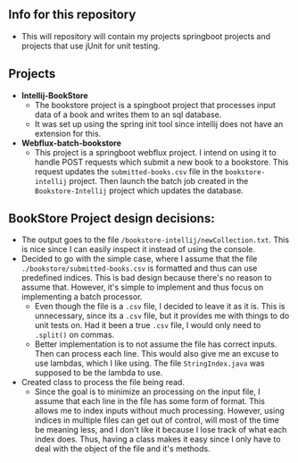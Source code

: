 ## Info for this repository
  * This will repository will contain my projects springboot projects and projects that use jUnit for unit testing.
## Projects
  * **Intellij-BookStore**
    + The bookstore project is a spingboot project that processes input data of a book and writes them to an sql database.
    + It was set up using the spring init tool since intellij does not have an extension for this.
  * **Webflux-batch-bookstore**
    + This project is a springboot webflux project. I intend on using it to handle POST requests which submit a new book to a bookstore. This request updates the `submitted-books.csv` file in the `bookstore-intellij` project. Then launch the batch job created in the `Bookstore-Intellij` project which updates the database.

## BookStore Project design decisions:
  * The output goes to the file `/bookstore-intellij/newCollection.txt`. This is nice since I can easily inspect it instead of using the console.
  * Decided to go with the simple case, where I assume that the file `./bookstore/submitted-books.csv` is formatted and thus can use predefined indices. This is bad design because there's no reason to assume that. However, it's simple to implement and thus focus on implementing a batch processor.
    + Even though the file is a `.csv` file, I decided to leave it as it is. This is unnecessary, since its a `.csv` file, but it provides me with things to do unit tests on. Had it been a true `.csv` file, I would only need to `.split()` on commas.
    + Better implementation is to not assume the file has correct inputs. Then can process each line. This would also give me an excuse to use lambdas, which I like using. The file `StringIndex.java` was supposed to be the lambda to use.
  * Created class to process the file being read.
    + Since the goal is to minimize an processing on the input file, I assume that each line in the file has some form of format. This allows me to index inputs without much processing. However, using indices in multiple files can get out of control, will most of the time be meaning less, and I don't like it because I lose track of what each index does. Thus, having a class makes it easy since I only have to deal with the object of the file and it's methods.
    
